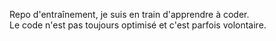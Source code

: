 Repo d'entraînement, je suis en train d'apprendre à coder.\
Le code n'est pas toujours optimisé et c'est parfois volontaire.
